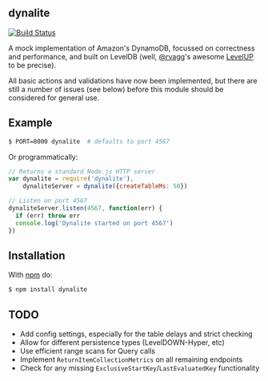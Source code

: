 dynalite
--------

[![Build Status](https://secure.travis-ci.org/mhart/dynalite.png?branch=master)](http://travis-ci.org/mhart/dynalite)

A mock implementation of Amazon's DynamoDB, focussed on correctness and performance, and built on LevelDB
(well, [@rvagg](https://github.com/rvagg)'s awesome [LevelUP](https://github.com/rvagg/node-levelup) to be precise).

All basic actions and validations have now been implemented, but there are still a number of issues (see below)
before this module should be considered for general use.

Example
-------

```sh
$ PORT=8000 dynalite  # defaults to port 4567
```

Or programmatically:

```js
// Returns a standard Node.js HTTP server
var dynalite = require('dynalite'),
    dynaliteServer = dynalite({createTableMs: 50})

// Listen on port 4567
dynaliteServer.listen(4567, function(err) {
  if (err) throw err
  console.log('Dynalite started on port 4567')
})
```

Installation
------------

With [npm](http://npmjs.org/) do:

```sh
$ npm install dynalite
```

TODO
----

* Add config settings, especially for the table delays and strict checking
* Allow for different persistence types (LevelDOWN-Hyper, etc)
* Use efficient range scans for Query calls
* Implement `ReturnItemCollectionMetrics` on all remaining endpoints
* Check for any missing `ExclusiveStartKey`/`LastEvaluatedKey` functionality

